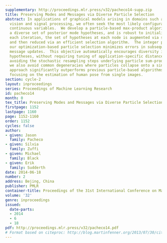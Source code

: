 ```yaml
---
supplementary: http://proceedings.mlr.press/v32/pacheco14-supp.zip
title: Preserving Modes and Messages via Diverse Particle Selection
abstract: In applications of graphical models arising in domains such as computer
  vision and signal processing, we often seek the most likely configurations of high-dimensional,
  continuous variables.  We develop a particle-based max-product algorithm which maintains
  a diverse set of posterior mode hypotheses, and is robust to initialization.  At
  each iteration, the set of hypotheses at each node is augmented via stochastic proposals,
  and then reduced via an efficient selection algorithm.  The integer program underlying
  our optimization-based particle selection minimizes errors in subsequent max-product
  message updates.  This objective automatically encourages diversity in the maintained
  hypotheses, without requiring tuning of application-specific distances among hypotheses.  By
  avoiding the stochastic resampling steps underlying particle sum-product algorithms,
  we also avoid common degeneracies where particles collapse onto a single hypothesis.  Our
  approach significantly outperforms previous particle-based algorithms in experiments
  focusing on the estimation of human pose from single images.
section: cycle-2
layout: inproceedings
series: Proceedings of Machine Learning Research
id: pacheco14
month: 0
tex_title: Preserving Modes and Messages via Diverse Particle Selection
firstpage: 1152
lastpage: 1160
page: 1152-1160
order: 1152
cycles: false
author:
- given: Jason
  family: Pacheco
- given: Silvia
  family: Zuffi
- given: Michael
  family: Black
- given: Erik
  family: Sudderth
date: 2014-06-18
number: 2
address: Bejing, China
publisher: PMLR
container-title: Proceedings of the 31st International Conference on Machine Learning
volume: '32'
genre: inproceedings
issued:
  date-parts:
  - 2014
  - 6
  - 18
pdf: http://proceedings.mlr.press/v32/pacheco14.pdf
# Format based on citeproc: http://blog.martinfenner.org/2013/07/30/citeproc-yaml-for-bibliographies/
---
```

